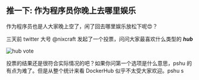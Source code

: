 
推一下: 作为程序员你晚上去哪里娱乐
---

作为程序员也是人大家晚上空了，闲了回去哪里娱乐放松下呢😍？

三天前 twitter 大号 @nixcraft 发起了一个投票，问问大家最喜欢什么类型的 ***hub***

![hub vote](http://cdn2.51ulong.com/18-9-28/84667635.jpg)

投票的结果还是很符合实际情况的吧？如果你问第一个选项是什么意思，pshu 的有点为难了。但是从整个统计来看 DockerHub 似乎不太受大家欢迎。pshu s
<!--stackedit_data:
eyJoaXN0b3J5IjpbLTU0NzQzMTc3OCwtMTAyMjg1NDIwNCwtMT
gwMjUxMjgwMCwtNTUzOTI5NDYxLC0xMzUwNzkzNjc5XX0=
-->